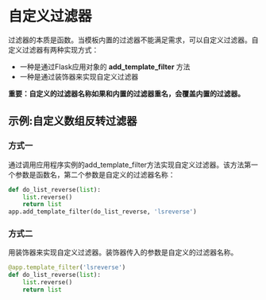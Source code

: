 # 自定义过滤器

过滤器的本质是函数。当模板内置的过滤器不能满足需求，可以自定义过滤器。自定义过滤器有两种实现方式：
- 一种是通过Flask应用对象的 **add_template_filter** 方法
- 一种是通过装饰器来实现自定义过滤器

**重要：自定义的过滤器名称如果和内置的过滤器重名，会覆盖内置的过滤器。**

## 示例:自定义数组反转过滤器
### 方式一
通过调用应用程序实例的add_template_filter方法实现自定义过滤器。该方法第一个参数是函数名，第二个参数是自定义的过滤器名称：

```python
def do_list_reverse(list):
    list.reverse()
    return list
app.add_template_filter(do_list_reverse, 'lsreverse')
```

### 方式二
用装饰器来实现自定义过滤器。装饰器传入的参数是自定义的过滤器名称。

```python
@app.template_filter('lsreverse')
def do_list_reverse(list):
    list.reverse()
    return list
```
